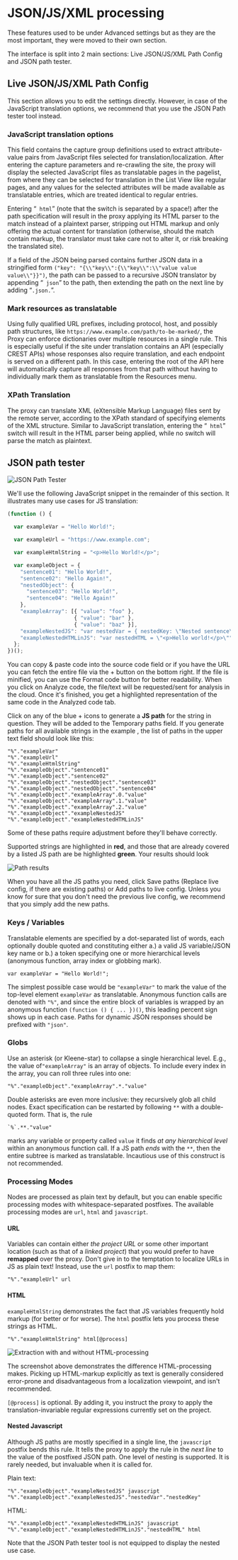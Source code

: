 # JSON/JS/XML processing

These features used to be under Advanced settings but as they are the most important, they were moved to their own section.
 
The interface is split into 2 main sections: Live JSON/JS/XML Path Config and JSON path tester.

## Live JSON/JS/XML Path Config

This section allows you to edit the settings directly. However, in case of the JavaScript translation options, we recommend that you use the JSON Path tester tool instead.

### JavaScript translation options

This field contains the capture group definitions used to extract attribute-value pairs from JavaScript files selected for translation/localization. After entering the capture parameters and re-crawling the site, the proxy will display the selected JavaScript files as translatable pages in the pagelist, from where they can be selected for translation in the List View like regular pages, and any values for the selected attributes will be made available as translatable entries, which are treated identical to regular entries.

Entering “` html`” (note that the switch is separated by a space!)  after the path specification will result in the proxy applying its HTML parser to the match instead of a plaintext parser, stripping out HTML markup and only offering the actual content for translation (otherwise, should the match contain markup, the translator must take care not to alter it, or risk breaking the translated site).

If a field of the JSON being parsed contains further JSON data in a stringified form `("key": "{\\"key\\":{\\"key\\":\\"value value value\\"}}")`, the path can be passed to a recursive JSON translator by appending “` json`” to the path, then extending the path on the next line by adding “`.json.`”.

### Mark resources as translatable

Using fully qualified URL prefixes, including protocol, host, and possibly path structures, like `https://www.example.com/path/to-be-marked/`, the Proxy can enforce dictionaries over multiple resources in a single rule. This is especially useful if the site under translation contains an API (especially CREST APIs) whose responses also require translation, and each endpoint is served on a different path. In this case, entering the root of the API here will automatically capture all responses from that path without having to individually mark them as translatable from the Resources menu.


### XPath Translation

The proxy can translate XML (eXtensible Markup Language) files sent by the remote server, according to the XPath standard of specifying elements of the XML structure. Similar to JavaScript translation, entering the “` html`” switch will result in the HTML parser being applied, while no switch will parse the match as plaintext.

## JSON path tester

![JSON Path Tester](/img/dashboard2/path_tester_default_view.png)

We'll use the following JavaScript snippet in the remainder of this section. It illustrates many use cases for JS translation:

``` javascript
(function () {

  var exampleVar = "Hello World!";

  var exampleUrl = "https://www.example.com";

  var exampleHtmlString = "<p>Hello World!</p>";

  var exampleObject = {
    "sentence01": "Hello World!",
    "sentence02": "Hello Again!",
    "nestedObject": {
      "sentence03": "Hello World!",
      "sentence04": "Hello Again!"
    },
    "exampleArray": [{ "value": "foo" },
                     { "value": "bar" },
                     { "value": "baz" }],
    "exampleNestedJS": "var nestedVar = { nestedKey: \"Nested sentence\"}",
    "exampleNestedHTMLinJS": "var nestedHTML = \"<p>Hello world!</p>\""
  };
})();
```

You can copy & paste code into the source code field or if you have the URL you can fetch the entire file via the + button on the bottom right. If the file is minified, you can use the Format code button for better readability. When you click on Analyze code, the file/text will be requested/sent for analysis in the cloud. Once it's finished, you get a highlighted representation of the same code in the Analyzed code tab.

Click on any of the blue + icons to generate a **JS path** for the string in question. They will be added to the Temporary paths field. If you generate paths for all available strings in the example , the list of paths in the upper text field should look like this:

```
"%"."exampleVar"
"%"."exampleUrl"
"%"."exampleHtmlString"
"%"."exampleObject"."sentence01"
"%"."exampleObject"."sentence02"
"%"."exampleObject"."nestedObject"."sentence03"
"%"."exampleObject"."nestedObject"."sentence04"
"%"."exampleObject"."exampleArray".0."value"
"%"."exampleObject"."exampleArray".1."value"
"%"."exampleObject"."exampleArray".2."value"
"%"."exampleObject"."exampleNestedJS"
"%"."exampleObject"."exampleNestedHTMLinJS"
```

Some of these paths require adjustment before they'll behave correctly.

Supported strings are highlighted in **red**, and those that are already covered by a listed JS path are be highlighted **green**. Your results should look

![Path results](/img/dashboard2/path_tester_results.png)

When you have all the JS paths you need, click Save paths (Replace live config, if there are existing paths) or Add paths to live config. Unless you know for sure that you don't need the previous live config, we recommend that you simply add the new paths.

### Keys / Variables

Translatable elements are specified by a dot-separated list of words, each optionally double quoted and constituting either a.) a valid JS variable/JSON key name or b.) a token specifying one or more hierarchical levels (anonymous function, array index or globbing mark).

```
var exampleVar = "Hello World!";
```
The simplest possible case would be `"exampleVar"` to mark the value of the top-level element `exampleVar` as translatable. Anonymous function calls are denoted with `"%"`, and since the entire block of variables is wrapped by an anonymous function `(function () { ... })()`, this leading percent sign shows up in each case. Paths for dynamic JSON responses should be prefixed with `"json"`.

### Globs

Use an asterisk (or Kleene-star) to collapse a single hierarchical level. E.g., the value of`"exampleArray"` is an array of objects. To include every index in the array, you can roll three rules into one:

```
"%"."exampleObject"."exampleArray".*."value"
```

Double asterisks are even more inclusive: they recursively glob all child nodes. Exact specification can be restarted by following `**` with a double-quoted form. That is, the rule

```
`%`.**."value"
```
marks any variable or property called `value` it finds *at any hierarchical level* within an anonymous function call. If a JS path *ends* with the `**`, then the entire subtree is marked as translatable. Incautious use of this construct is not recommended.

### Processing Modes

Nodes are processed as plain text by default, but you can enable specific processing modes with whitespace-separated postfixes. The available processing modes are `url`, `html` and `javascript`.

#### URL

Variables can contain either *the project URL* or some other important location (such as that of a *linked project*) that you would prefer to have **remapped** over the proxy. Don't give in to the temptation to localize URLs in JS as plain text! Instead, use the `url` postfix to map them:

```
"%"."exampleUrl" url
```

#### HTML

`exampleHtmlString` demonstrates the fact that JS variables frequently hold markup (for better or for worse). The `html` postfix lets you process these strings as HTML.

```
"%"."exampleHtmlString" html[@process]
```

![Extraction with and without HTML-processing](/img/workbench/js_entry_wo_markup_comparison.png)

The screenshot above demonstrates the difference HTML-processing makes. Picking up HTML-markup explicitly as text is generally considered error-prone and disadvantageous from a localization viewpoint, and isn't recommended.

`[@process]` is optional. By adding it, you instruct the proxy to apply the translation-invariable regular expressions currently set on the project.

#### Nested Javascript

Although JS paths are mostly specified in a single line, the `javascript` postfix bends this rule. It tells the proxy to apply the rule in the *next line* to the value of the postfixed JSON path. One level of nesting is supported. It is rarely needed, but invaluable when it is called for.

Plain text:

```
"%"."exampleObject"."exampleNestedJS" javascript
"%"."exampleObject"."exampleNestedJS"."nestedVar"."nestedKey"
```

HTML:

```
"%"."exampleObject"."exampleNestedHTMLinJS" javascript
"%"."exampleObject"."exampleNestedHTMLinJS"."nestedHTML" html
```
Note that the JSON Path tester tool is not equipped to display the nested use case.

